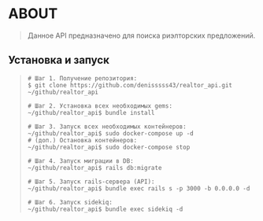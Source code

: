 # ABOUT
> Данное API предназначено для поиска риэлторских предложений.

## Установка и запуск
> ```
> # Шаг 1. Получение репозитория:
> $ git clone https://github.com/denisssss43/realtor_api.git ~/github/realtor_api
> 
> # Шаг 2. Установка всех необходимых gems:
> ~/github/realtor_api$ bundle install
> 
> # Шаг 3. Запуск всех необходимых контейнеров:
> ~/github/realtor_api$ sudo docker-compose up -d
> # (доп.) Остановка контейнеров:
> ~/github/realtor_api$ sudo docker-compose stop
> 
> # Шаг 4. Запуск миграции в DB:
> ~/github/realtor_api$ rails db:migrate
> 
> # Шаг 5. Запуск rails-сервера (API):
> ~/github/realtor_api$ bundle exec rails s -p 3000 -b 0.0.0.0 -d
> 
> # Шаг 6. Запуск sidekiq:
> ~/github/realtor_api$ bundle exec sidekiq -d
> ```